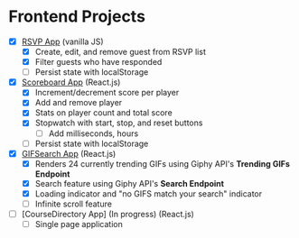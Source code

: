 # Frontend Projects

* [x] [RSVP App](https://cdn.rawgit.com/gevuong/Frontend-Projects/master/RSVPApp/index.html) (vanilla JS)
  * [x] Create, edit, and remove guest from RSVP list
  * [x] Filter guests who have responded
  * [ ] Persist state with localStorage
* [x] [Scoreboard App](https://rawgit.com/gevuong/Frontend-Projects/master/ScoreboardApp/index.html) (React.js)
  * [x] Increment/decrement score per player
  * [x] Add and remove player
  * [x] Stats on player count and total score
  * [x] Stopwatch with start, stop, and reset buttons
    * [ ] Add milliseconds, hours
  * [ ] Persist state with localStorage
* [x] [GIFSearch App](https://gevuong.github.io/app-deployment/) (React.js)
  * [x] Renders 24 currently trending GIFs using Giphy API's **Trending GIFs Endpoint**
  * [x] Search feature using Giphy API's **Search Endpoint**
  * [x] Loading indicator and "no GIFS match your search" indicator
  * [ ] Infinite scroll feature
* [ ] [CourseDirectory App] (In progress) (React.js)
  * [ ] Single page application
